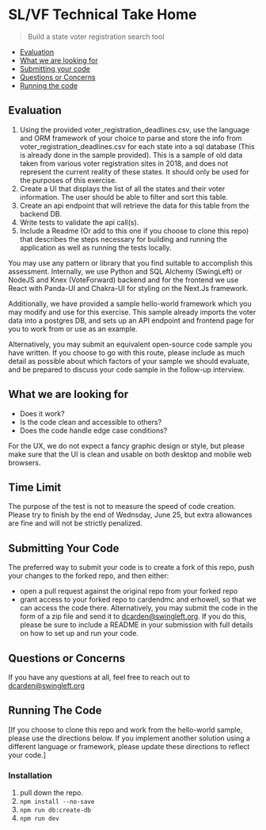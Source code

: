 # SL/VF Technical Take Home

> Build a state voter registration search tool

- [Evaluation](#evaluation)
- [What we are looking for](#what-we-are-looking-for)
- [Submitting your code](#submitting-your-code)
- [Questions or Concerns](#questions-or-concerns)
- [Running the code](#running-the-code)

## Evaluation

1. Using the provided voter_registration_deadlines.csv, use the language and ORM framework of your choice to parse and store the info from voter_registration_deadlines.csv for each state into a sql database (This is already done in the sample provided). This is a sample of old data taken from various voter registration sites in 2018, and does not represent the current reality of these states. It should only be used for the purposes of this exercise.
2. Create a UI that displays the list of all the states and their voter information. The user should be able to filter and sort this table.
3. Create an api endpoint that will retrieve the data for this table from the backend DB.
4. Write tests to validate the api call(s).
5. Include a Readme (Or add to this one if you choose to clone this repo) that describes the steps necessary for building and running the application as well as running the tests locally.

You may use any pattern or library that you find suitable to accomplish this assessment. Internally, we use Python and SQL Alchemy (SwingLeft) or NodeJS and Knex (VoteForward) backend and for the frontend we use React with Panda-UI and Chakra-UI for styling on the Next.Js framework.

Additionally, we have provided a sample hello-world framework which you may modify and use for this exercise. This sample already imports the voter data into a postgres DB, and sets up an API endpoint and frontend page for you to work from or use as an example.

Alternatively, you may submit an equivalent open-source code sample you have written. If you choose to go with this route, please include as much detail as possible about which factors of your sample we should evaluate, and be prepared to discuss your code sample in the follow-up interview.

## What we are looking for

- Does it work?
- Is the code clean and accessible to others?
- Does the code handle edge case conditions?

For the UX, we do not expect a fancy graphic design or style, but please make sure that the UI is clean and usable on both desktop and mobile web browsers.

## Time Limit

The purpose of the test is not to measure the speed of code creation. Please try to finish by the end of Wednsday, June 25, but extra allowances are fine and will not be strictly penalized.

## Submitting Your Code

The preferred way to submit your code is to create a fork of this repo, push your changes to the forked repo, and then either:
- open a pull request against the original repo from your forked repo
- grant access to your forked repo to cardendmc and erhowell, so that we can access the code there.
Alternatively, you may submit the code in the form of a zip file and send it to dcarden@swingleft.org. If you do this, please be sure to include a README in your submission with full details on how to set up and run your code.

## Questions or Concerns

If you have any questions at all, feel free to reach out to [dcarden@swingleft.org](mailto:dcarden@swingleft.org)

## Running The Code

[If you choose to clone this repo and work from the hello-world sample, please use the directions below. If you implement another solution using a different language or framework, please update these directions to reflect your code.]

### Installation

1. pull down the repo.
2. `npm install --no-save`
3. `npm run db:create-db`
4. `npm run dev`
